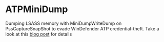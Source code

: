 # ATPMiniDump
 Dumping LSASS memory with MiniDumpWriteDump on PssCaptureSnapShot to evade WinDefender ATP credential-theft.
 Take a look at this [blog post](http://www.matteomalvica.com/blog/2019/12/03/win-defender-atp-cred-bypass/) for details 
